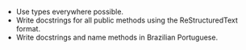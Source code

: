 - Use types everywhere possible.
- Write docstrings for all public methods using the ReStructuredText format.
- Write docstrings and name methods in Brazilian Portuguese.
